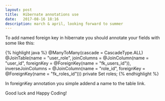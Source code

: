 ```yaml
---
layout: post
title:  Hibernate annotations use
date:   2017-08-16 18:16
description: march & april, looking forward to summer
---
```


To add named foreign key in hibernate you should annotate your fields with some like this:

{% highlight java %}
    @ManyToMany(cascade = CascadeType.ALL)
        @JoinTable(name = "user_role",
                joinColumns = @JoinColumn(name = "user_id",
                foreignKey = @ForeignKey(name = "fk_users_id")),
                inverseJoinColumns = @JoinColumn(name = "role_id",
                foreignKey = @ForeignKey(name = "fk_roles_id")))
        private Set<Role> roles;
{% endhighlight %}

In foreignKey annotation you simple addend a name to the table link.

Good luck and Happy Coding!